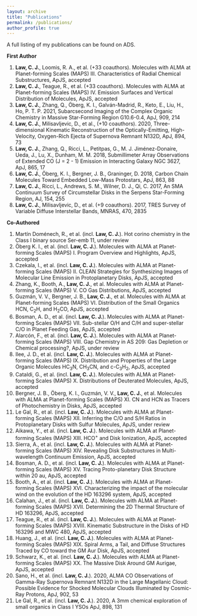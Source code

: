 ```yaml
---
layout: archive
title: "Publications"
permalink: /publications/
author_profile: true
---
```


A full listing of my publications can be found on <a href="https://ui.adsabs.harvard.edu/user/libraries/BR8acQNQQKOJKcsn8H3uVg" style="text-decoration:none">ADS</a>.

<b>First Author</b>
<ol>
  <li><b>Law, C. J.</b>, Loomis, R. A., et al. (+33 coauthors). Molecules with ALMA at Planet-forming Scales (MAPS) III. Characteristics of Radial Chemical Substructures, ApJS, accepted</li>
  <li><b>Law, C. J.</b>, Teague, R., et al. (+33 coauthors). Molecules with ALMA at Planet-forming Scales (MAPS) IV. Emission Surfaces and Vertical Distribution of Molecules, ApJS, accepted</li>
  <li><b>Law, C. J.</b>, Zhang, Q., Öberg, K. I., Galván-Madrid, R., Keto, E., Liu, H., Ho, P. T. P. 2021, Subarcsecond Imaging of the Complex Organic Chemistry in Massive Star-Forming Region G10.6-0.4, ApJ, 909, 214</li>
  <li><b>Law, C. J.</b>, Milisavljevic, D., et al., (+10 coauthors). 2020, Three-dimensional Kinematic Reconstruction of the Optically-Emitting, High-Velocity, Oxygen-Rich Ejecta of Supernova Remnant N132D, ApJ, 894, 73</li>
  <li><b>Law, C. J.</b>, Zhang, Q., Ricci, L., Petitpas, G., M. J. Jiménez-Donaire, Ueda, J., Lu, X., Dunham, M. M. 2018, Submillimeter Array Observations of Extended CO (J = 2 - 1) Emission in Interacting Galaxy NGC 3627, ApJ, 865, 17</li>
  <li><b>Law, C. J.</b>, Öberg, K. I., Bergner, J. B., Graninger, D. 2018, Carbon Chain Molecules Toward Embedded Low-Mass Protostars, ApJ, 863, 88</li>
  <li><b>Law, C. J.</b>, Ricci, L., Andrews, S. M., Wilner, D. J., Qi, C. 2017, An SMA Continuum Survey of Circumstellar Disks in the Serpens Star-Forming Region, AJ, 154, 255</li>
  <li><b>Law, C. J.</b>, Milisavljevic, D., et al. (+9 coauthors). 2017, TRES Survey of Variable Diffuse Interstellar Bands, MNRAS, 470, 2835</li>
</ol>

<b>Co-Authored</b>
<ol>
  <li>Martín Doménech, R., et al. (incl. <b>Law, C. J.</b>). Hot corino chemistry in the Class I binary source Ser-emb 11, under review</li>
  <li>Öberg K. I., et al. (incl. <b>Law, C. J.</b>). Molecules with ALMA at Planet-forming Scales (MAPS) I. Program Overview and Highlights, ApJS, accepted</li>
  <li>Czekala, I., et al. (incl. <b>Law, C. J.</b>). Molecules with ALMA at Planet-forming Scales (MAPS) II. CLEAN Strategies for Synthesizing Images of Molecular Line Emission in Protoplanetary Disks, ApJS, accepted</li>
  <li>Zhang, K., Booth, A., <b>Law, C. J.</b>, et al. Molecules with ALMA at Planet-forming Scales (MAPS) V. CO Gas Distributions, ApJS, accepted</li>
  <li>Guzmán, V. V., Bergner, J. B., <b>Law, C. J.</b>, et al. Molecules with ALMA at Planet-forming Scales (MAPS) VI. Distribution of the Small Organics HCN, C<sub>2</sub>H, and H<sub>2</sub>CO, ApJS, accepted</li>
  <li>Bosman, A. D., et al. (incl. <b>Law, C. J.</b>).  Molecules with ALMA at Planet-forming Scales (MAPS) VII. Sub-stellar O/H and C/H and super-stellar C/O in Planet Feeding Gas, ApJS, accepted</li>
  <li>Alarcón, F., et al. (incl. <b>Law, C. J.</b>).  Molecules with ALMA at Planet-forming Scales (MAPS) VIII. Gap Chemistry in AS 209: Gas Depletion or Chemical processing?, ApJS, under review</li>
  <li>Ilee, J. D., et al. (incl. <b>Law, C. J.</b>). Molecules with ALMA at Planet-forming Scales (MAPS) IX. Distribution and Properties of the Large Organic Molecules HC<sub>3</sub>N, CH<sub>3</sub>CN, and c-C<sub>3</sub>H<sub>2</sub>, ApJS, accepted</li>
  <li>Cataldi, G., et al. (incl. <b>Law, C. J.</b>). Molecules with ALMA at Planet-forming Scales (MAPS) X. Distributions of Deuterated Molecules, ApJS, accepted</li>
  <li>Bergner, J. B., Öberg, K. I., Guzmán, V. V., <b>Law, C. J.</b>, et al. Molecules with ALMA at Planet-forming Scales (MAPS) XI. CN and HCN as Tracers of Photochemistry in Disks, ApJS, accepted</li>  
  <li>Le Gal, R., et al. (incl. <b>Law, C. J.</b>). Molecules with ALMA at Planet-forming Scales (MAPS) XII. Inferring the C/O and S/H Ratios in Protoplanetary Disks with Sulfur Molecules, ApJS, under review</li>
  <li>Aikawa, Y., et al. (incl. <b>Law, C. J.</b>). Molecules with ALMA at Planet-forming Scales (MAPS) XIII. HCO<sup>+</sup> and Disk Ionization, ApJS, accepted</li>
  <li>Sierra, A., et al. (incl. <b>Law, C. J.</b>). Molecules with ALMA at Planet-forming Scales (MAPS) XIV. Revealing Disk Substructures in Multi-wavelength Continuum Emission, ApJS, accepted</li>
  <li>Bosman, A. D., et al. (incl. <b>Law, C. J.</b>). Molecules with ALMA at Planet-forming Scales (MAPS) XV. Tracing Proto-planetary Disk Structure within 20 au, ApJS, accepted</li>
  <li>Booth, A., et al. (incl. <b>Law, C. J.</b>). Molecules with ALMA at Planet-forming Scales (MAPS) XVI. Characterizing the impact of the molecular wind on the evolution of the HD 163296 system, ApJS, accepted</li>
  <li>Calahan, J., et al. (incl. <b>Law, C. J.</b>). Molecules with ALMA at Planet-forming Scales (MAPS) XVII. Determining the 2D Thermal Structure of HD 163296, ApJS, accepted</li>
  <li>Teague, R., et al. (incl. <b>Law, C. J.</b>). Molecules with ALMA at Planet-forming Scales (MAPS) XVIII. Kinematic Substructure in the Disks of HD 163296 and MWC 480, ApJS, accepted</li>
  <li>Huang, J., et al. (incl. <b>Law, C. J.</b>). Molecules with ALMA at Planet-forming Scales (MAPS) XIX. Spiral Arms, a Tail, and Diffuse Structures Traced by CO toward the GM Aur Disk, ApJS, accepted</li>
  <li>Schwarz, K., et al. (incl. <b>Law, C. J.</b>). Molecules with ALMA at Planet-forming Scales (MAPS) XX. The Massive Disk Around GM Aurigae, ApJS, accepted</li>
  <li>Sano, H., et al. (incl. <b>Law, C. J.</b>). 2020, ALMA CO Observations of Gamma-Ray Supernova Remnant N132D in the Large Magellanic Cloud: Possible Evidence for Shocked Molecular Clouds Illuminated by Cosmic-Ray Protons, ApJ, 902, 53</li>
  <li>Le Gal, R., et al. (incl. <b>Law, C. J.</b>). 2020, A 3mm chemical exploration of small organics in Class I YSOs ApJ, 898, 131</li>
</ol>

<!---{% if author.googlescholar %}
  You can also find my articles on <u><a href="{{author.googlescholar}}">my Google Scholar profile</a>.</u>
{% endif %}

{% include base_path %}

{% for post in site.publications reversed %}
  {% include archive-single.html %}
{% endfor %} --->

